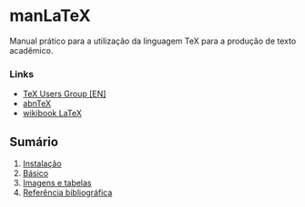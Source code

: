 # manLaTeX
Manual prático para a utilização da linguagem TeX para a produção de texto acadêmico.

### Links
* [TeX Users Group [EN]](https://tug.org/index.html)
* [abnTeX](https://www.abntex.net.br/)
* [wikibook LaTeX](https://en.wikibooks.org/wiki/LaTeX)

## Sumário
1. [Instalação](install.md)
2. [Básico](basico.md)
3. [Imagens e tabelas](img-tab.md)
4. [Referência bibliográfica](ref.md)
